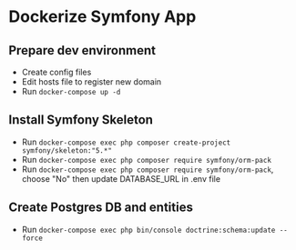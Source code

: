 # Dockerize Symfony App

## Prepare dev environment

- Create config files
- Edit hosts file to register new domain
- Run `docker-compose up -d`

## Install Symfony Skeleton

- Run `docker-compose exec php composer create-project symfony/skeleton:"5.*"`
- Run `docker-compose exec php composer require symfony/orm-pack`
- Run `docker-compose exec php composer require symfony/orm-pack`, choose "No" then update DATABASE_URL in .env file

## Create Postgres DB and entities

- Run `docker-compose exec php bin/console doctrine:schema:update --force`